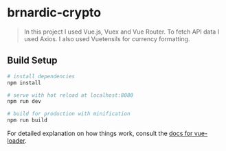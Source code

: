 # brnardic-crypto

> In this project I used Vue.js, Vuex and Vue Router. To fetch API data I used Axios. I also used Vuetensils for currency formatting.

## Build Setup

``` bash
# install dependencies
npm install

# serve with hot reload at localhost:8080
npm run dev

# build for production with minification
npm run build
```

For detailed explanation on how things work, consult the [docs for vue-loader](http://vuejs.github.io/vue-loader).
